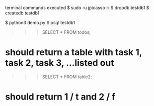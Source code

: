 terminal commands executed
$ sudo -u jpicasso -i
$ dropdb testdb1
$ createdb testdb1

$ python3 demo.py
$ psql testdb1

>>> SELECT * FROM todos;
# should return a table with task 1, task 2, task 3, ...listed out

>>> SELECT * FROM table2;
 # should return 1 / t and 2 / f





